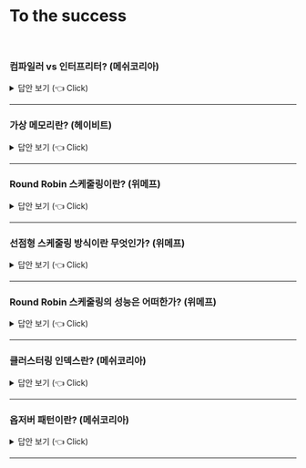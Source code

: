 # To the success
<br>


### 컴파일러 vs 인터프리터? (메쉬코리아)

<details>
   <summary> 답안 보기 (👈 Click)</summary>
<br />
[참고: 쉽게 배우는 운영체제] 
   
+ 컴파일러는 소스코드를 컴퓨터가 실행할 수 있는 기계어로 번역한 후 한꺼번에 실행합니다. <br> 
  C 언어, 자바 등이 이 방식으로 프로그램을 실행합니다. <br> 
  
  인터프리터는 소스코드를 한 행씩 번역하여 실행합니다. 자바스크립트, 베이직 등이 이 방식으로 프로그램을 실행합니다. <br> 
  
  컴파일러를 사용하는 목적은 <br>
  (1) 오류 발견 <br>
  - 컴파일러의 첫 번째 목적은 소스코드에서 오류를 발견하여 실행 시 문제가 없도록 하는 것입니다. <br> 
    컴파일러는 오류를 찾기 위해 심벌 테이블을 사용합니다. <br> 
    심벌 테이블은 변수 선언부에 명시한 각 변수의 이름과 종류를 모아놓은 테이블로, <br>
    선언하지 않은 변수를 사용하지는 않았는지, 변수에 다른 종류의 데이터를 저장하지는 않았는지 알 수 있습니다. <br> 
  
  (2) 코드 최적화 <br>
  - 컴파일러의 두 번째 목적은 최적화입니다. [그림 7-5]에는 '당근 1개를 잘라서 볶는다'가 두 번 나오는데 <br> 
    이를 '당근 2개를 잘라서 볶는다'로 변경하면 작업을 줄일 수 있습니다. <br> 
    또한, 준비 재료에는 들어 있지만 요리에 사용하지 않은 '고추'를 삭제하여 불필요한 재료를 없앨 수 있습니다. <br> 
    이러한 과정을 거치면 레시피가 최적화됩니다. 소스코드도 마찬가지로 군더더기와 사용하지 않는 변수를 삭제하면 <br> 
    더욱 간결해져서 실행 속도가 빨라집니다. <br> 
    결론적으로 컴파일러는 실행하기 전에 코드를 점검하여 오류를 수정하고 최적화함으로써 작고 빠른 실행 파일을 만듭니다. <br> 
  
  컴파일러를 사용하는 프로그래밍 언어는 사용할 변수를 먼저 선언한 후 코드를 작성합니다. <br> 
  이것이 다소 번거롭게 느껴질 수도 있으나 변수 선언은 오류를 찾고 코드를 최적화하기 위해 반드시 필요한 작업입니다. <br> 
  [그림 7-5]의 (b)에서 보듯이 준비 재료에 없는 재료를 사용하거나, 준비 재료에 명시되어 있으나 실제로 사용되지 않는 것을 골라내려면 <br> 
  준비 재료, 즉 변수가 미리 선언되어야 합니다. <br> 
  
  컴파일러는 실행 전에 소스코드를 점검하여 오류를 수정하고 필요 없는 부분을 정리하여 최적화된 실행 파일을 만듭니다. <br> 
  그러나 인터프리터는 한 줄씩 위에서부터 아래로 실행되기 때문에 같은 일을 반복하는 경우나 필요 없는 변수를 확인할 수는 없습니다. <br>
  따라서 크고 복잡한 프로그램에는 컴파일러를 사용하고, 간단한 프로그램에는 인터프리터를 사용합니다. <br> 
  
  컴파일러를 사용하는 자바와 인터프리터를 사용하는 자바스크립트를 비교해보면 컴파일러와 인터프리터의 차이를 알 수 있습니다. <br> 
  주로 대형 프로그램에 사용되는 자바는 컴파일 방식의 언어이므로, 변수를 미리 선언해야 합니다. <br> 
  컴파일 과정에서 최적화된 실행 파일이 만들어지며, 이 실행 파일을 실행하여 결과를 얻습니다. <br> 
  반면, 자바스크립트는 인터프리터 방식의 언어이므로 변수를 미리 선언할 필요가 없으며, 소스코드가 한 줄씩 실행됩니다. <br> 
  자바스크립트는 웹 프로그램 같은 간단한 프로그램을 작성하거나 데이터베이스를 다른 응용 프로그램과 연결하는 코드를 작성할 때 사용합니다. <br>  
  
</details>

-----------------------


### 가상 메모리란? (헤이비트)

<details>
   <summary> 답안 보기 (👈 Click)</summary>
<br />
[참고: 쉽게 배우는 운영체제 p.378] 
   
+ 가상 메모리는 물리 메모리(실제 메모리)의 크기와 상관없이 메모리를 이용할 수 있도록 지원하는 기술입니다. <br> 
  프로그래머는 가상 메모리 덕분에 물리 메모리의 크기에 구애받지 않고 작업할 수 있는 커다란 작업 공간을 얻게 되는 셈입니다. <br> 
  이 장에서는 가상 메모리 시스템을 운영하는 메모리 관리자의 역할과 다양한 관리 기법을 살펴봅니다. <br> 
   
  컴퓨터마다 물리 메모리, 즉 실제 메모리의 크기가 다르다. <br>
  가상 메모리는 크기가 다른 물리 메모리에서 일관되게 프로세스를 실행할 수 있는 기술이다. <br> 
  이 절에서는 가상 메모리가 무엇인지, 그리고 어떻게 구현하는지를 살펴봅니다. <br> 
   
  메모리의 크기는 컴퓨터마다 다른데 운영체제가 물리 메모리의 크기에만 의존한다면 2GB의 메모리에서 동작하는 프로그램이 <br> 
  1GB의 메모리에서는 동작하지 않을 수 있습니다. <br> 
  프로그래머 또한 메모리 크기에 맞는 응용 프로그램만 개발해야 하는데, 실제로 메모리 크기만 고려하여 프로그래밍하기란 매우 어렵습니다. <br> 
  사용할 수 있는 배열의 개수가 한정되거나, 특정 변수에 접근할 수 없다는 제약은 프로그래머에게 큰 장벽입니다. <br>
   
  현대 메모리 관리의 가장 큰 특징은 물리 메모리의 크기와 프로세스가 올라갈 메모리의 위치를 신경쓰지 않고, 프로그래밍하도록 지원한다는 것입니다. <br> 
  이러한 메모리 시스템을 가상 메모리라고 부릅니다. <br> 
  가상 메모리는 물리 메모리의 크기와 상관없이 프로세스에 커다란 메모리 공간을 제공하는 기술입니다. <br> 
  프로세스는 운영체제가 어디에 있는지, 물리 메모리의 크기가 어느 정도인지 신경 쓰지 않고 메모리를 마음대로 사용할 수 있습니다. <br> 
   
  가상 메모리 시스템의 모든 프로세스는 물리 메모리와 별개로 자신이 메모리의 어느 위치에 있는지 상관없이 0번지부터 시작하는 연속된 메모리 공간을 가집니다. <br> 
  이는 7장에서 소개한 논리 주소와 유사하지만 한 가지 차이점이 있습니다. <br> 
  논리 주소는 물리 메모리의 주소 공간에 비례하고, 가상 주소는 물리 메모리 공간이 아닌 가상의 주소 공간을 가진다는 것입니다. <br> 
   
  [그림 8-2]는 가상 메모리의 구성을 나타낸 것입니다. 가상 메모리는 크게 프로세스가 바라보는 메모리 영역과 메모리 관리자가 바라보는 메모리 영역으로 나뉩니다. <br>
  
  이론적으로 가상 메모리는 무한대의 크기입니다. 그러나 실제로 가상 메모리의 최대 크기는 그 컴퓨터 시스템이 가진 물리 메모리의 최대 크기로 한정되며, <br> 
  7장에서 설명했듯이, CPU의 비트에 따라 결정됩니다. <br> 
  32bit CPU의 경우 32bit로 표현할 수 있는 최대값인 2^32-1(16진수로 FFFFFFFF), 즉, 약 4GB가 메모리의 최대 크기이고, 가상 메모리의 최대 크기도 약 4GB입니다. <br> 
   
  그런데 가상 메모리는 실제로 사용할 수 있는 최대 크기의 제약에도 불구하고, 어떻게 이론적으로 무한대의 크기가 있는 것처럼 구현할 수 있을까? <br> 
  예를 통해 살펴보자. <br> 
   
  32bit CPU의 최대 메모리 크기는 4GB입니다. 이 시스템에서 각각 4GB 주소 공간을 차지하는 10개의 프로세스를 동시에 실행하려면, <br>
  운영체제를 포함하여 적어도 40GB의 메모리가 필요합니다. <br> 
  이 경우 가상 메모리 시스템에서는 물리 메모리의 내용 중 일부를 하드디스크의 일부 공간, 즉 스왑 영역으로 옮깁니다. <br> 
  스왑 영역은 하드디스크에 존재하지만, 메모리 관리자가 관리하는 영역으로서 메모리의 일부이며, 가상 메모리의 구성 요소 중 하나입니다 <br> 
   
  메모리 관리자는 물리 메모리의 부족한 부분을 스왑 영역으로 보충합니다. <br> 
  즉, 물리 메모리가 꽉 찼을 때, 일부 프로세스를 스왑 영역으로 보내고(스왑 아웃), <br>
  몇 개의 프로세스가 작업을 마치면 스왑 영역에 있는 프로세스를 메모리로 가져옵니다. (스왑 인) <br> 
   
  가상 메모리의 크기 - 가상 메모리에서 메모리 관리자가 사용할 수 있는 메모리의 전체 크기는 물리 메모리(실제 메모리)와 <br>
  스왑 영역을 합한 크기입니다. <br> 
   
  가상 메모리 시스템에서 메모리 관리자는 물리 메모리와 스왑 영역을 합쳐서 프로세스가 사용하는 가상 주소를 실제 메모리의 물리 주소로 변환하는데, <br> 
  이러한 작업을 동적 주소 변환이라고 합니다. <br> 
  동적 주소 변환을 거치면 프로세스가 아무 제약 없이 사용자의 데이터를 물리 메모리에 배치할 수 있습니다. <br> 
  이 과정에서 메모리 관리자는 물리 메모리를 어떤 방법으로 나눌지, 사용자 프로세스를 어디에 배치할지, <br>
  부족한 물리 메모리를 어떻게 처리할지 등의 복잡한 문제를 처리합니다. <br> 
   
</details>

-----------------------


### Round Robin 스케줄링이란? (위메프)

<details>
   <summary> 답안 보기 (👈 Click)</summary>
<br />
[참고: 쉽게 배우는 운영체제 p.220] 
   
+ '순환 순서 방식'으로 번역되는 라운드 로빈 스케줄링은 한 프로세스가 할당받은 시간(타임 슬라이스)동안 작업을 하다가 <br> 
   작업을 완료하지 못하면 준비 큐의 맨 뒤로 가서 자기 차례를 기다리는 방식입니다. <br> 
   선점형 알고리즘 중 가장 단순하고 대표적인 방식으로, 프로세스들이 작업을 완료할 때까지 계속 순환하면서 실행됩니다. <br> 
   
   라운드 로빈 스케줄링은 FCFS 스케줄링과 유사한데, 차이점은 각 프로세스마다 CPU를 사용할 수 있는 최대 시간, <br>
   즉, 타임 슬라이스가 있다는 것입니다. <br> 
   프로세스는 자신에게 주어진 타임 슬라이스 동안만 작업할 수 있으며, 작업이 다 끝나지 않으면 큐의 뒤쪽에 다시 삽입됩니다. <br> 
   라운드 로빈 스케줄링은 우선순위가 적용되지 않은 가장 단순한 선점형 스케줄링 방식입니다. <br> 
   
</details>

-----------------------


### 선점형 스케줄링 방식이란 무엇인가? (위메프)

<details>
   <summary> 답안 보기 (👈 Click)</summary>
<br />
[참고: 쉽게 배우는 운영체제 p.212] 
   
+ 스케줄링 알고리즘은 크게 비선점형 알고리즘과 선점형 알고리즘으로 나뉩니다. <br> 
  비선점형 알고리즘은 프로세스가 CPU를 할당받으면 작업이 끝날 때까지 CPU를 놓지 않기 때문에, <br>
  효율이 떨어져서 지금은 거의 사용되지 않습니다. <br> 
  
  선점형 알고리즘은 시분할 시스템을 고려하여 만들어진 알고리즘으로, 어떤 프로세스가 CPU를 할당 받아 실행 중이라도 <br>
  운영체제가 CPU를 강제로 빼앗을 수 있습니다. <br> 
</details>

-----------------------

### Round Robin 스케줄링의 성능은 어떠한가? (위메프)

<details>
   <summary> 답안 보기 (👈 Click)</summary>
<br />
[참고: 쉽게 배우는 운영체제 p.221] 
   
+ 타임 슬라이스가 10밀리초인 시스템에서 앞의 [표 4-3]과 같은 프로세스가 실행될 때, 라운드 로빈 스케줄링의 평균 대기 시간을 계산해봅니다. <br> 
  프로세스 P1은 도착하자마자 실행되므로, 대기 시간이 0밀리초입니다. <br> 
  P1은 자신에게 주어진 작업 시간인 10밀리초 동안 실행된 후 큐의 맨 뒤로 이동합니다. <br> 
  프로세스 P2는 3밀리초 후에 도착하여 7밀리초를 기다렸다 10밀리초 동안 실행되고 나서 큐의 맨 뒤로 이동합니다. <br> 
  프로세스 P3은 6밀리초 후에 도착하여 14밀리초를 기다렸다 9밀리초 동안 실행되어 작업을 마칩니다. <br> 
   
  프로세스 P1은 29밀리초 후에 작업을 다시 시작합니다. 앞에서 10밀리초 동안 실행되었기 때문에, <br>
  실제 대기 시간은 19밀리초입니다. 프로세스 P1이 10밀리초 동안 실행된 후 큐의 맨 뒤로 이동하면 <br> 
  P2가 8밀리초 동안 실행되어 남은 작업을 마치며, 마지막으로 P1이 10밀리초 동안 실행되어 작업을 마칩니다. <br> 
   
  이 세 프로세스의 총 대기 시간은 0(P1)+7(P2)+14(P3)+19(P1)+19(P2)+8(P1) = 67밀리초이고, 평균 대기 시간은 67 / 3 = 22.33밀리초입니다. <br> 
  라운드 로빈 스케줄링 같은 선점형 방식에서는 프로세스가 CPU를 일정 시간 동안 사용한 후 다른 프로세스에 주어야 하기 때문에 <br>
  앞의 긴 작업을 무작정 기다리는 콘베이 효과가 줄어듭니다. <br> 
   
</details>

-----------------------

### 클러스터링 인덱스란? (메쉬코리아)

<details>
   <summary> 답안 보기 (👈 Click)</summary>
<br />
[참고: Real MySQL p.270] 
   
+ 클러스터링이란 여러 개를 하나로 묶는다는 의미로 주로 사용되는데, 지금 설명하고자 하는 인덱스의 클러스터링도 그 의미를 크게 벗어나지 않는다. <br> 
  MySQL 서버에서 클러스터링은 테이블의 레코드를 비슷한 것(프라이머리 키를 기준으로)들끼리 묶어서 저장하는 형태로 구현되는데, <br> 
  이는 주로 비슷한 값들을 동시에 조회하는 경우가 많다는 점에 착안한 것이다. <br> 
   
  MySQL에서 클러스터링 인덱스는 InnoDB 스토리지 엔진에서만 지원하며, 나머지 스토리지 엔진에서는 지원되지 않는다. <br> 
  
  클러스터링 인덱스는 테이블의 프라이머리 키에 대해서만 적용되는 내용이다. 즉, 프라이머리 키 값이 비슷한 레코드끼리 묶어서 저장하는 것을 <br>
  클러스터링 인덱스라고 표현한다. <br> 
  여기서 중요한 것은 프라이머리 키 값에 의해 레코드의 저장 위치가 결정된다는 것이다. <br> 
  또한, 프라이머리 키 값이 변경된다면 그 레코드의 물리적인 저장 위치가 바뀌어야 한다는 것을 의미하기도 한다. <br> 
  프라이머리 키 값으로 클러스터링된 테이블은 프라이머리 키 값에 대한 의존도가 상당히 크기 때문에, <br> 
  신중히 프라이머리 키를 결정해야 한다. <br> 
   
  클러스터링 인덱스는 프라이머리 키 값에 의해 레코드의 저장 위치가 결정되므로, <br> 
  사실 인덱스 알고리즘이라기보다 테이블 레코드의 저장 방식이라고 볼 수 있다. <br> 
  그래서 클러스터링 인덱스와 클러스터링 테이블은 동의어로 사용됟기도 한다. <br> 
  또한 클러스터링의 기준이 되는 프라이머리 키는 클러스터링 키라고도 표현한다. <br> 
  일반적으로 InnoDB와 같이 항상 클러스터링 인덱스로 저장되는 테이블은 프라이머리 키 기반의 검색이 매우 빠르며, <br> 
  대신 레코드의 저장이나 프라이머리 키의 변경이 상대적으로 느리다. <br> 
   
</details>

-----------------------

### 옵저버 패턴이란? (메쉬코리아)


<details>
   <summary> 답안 보기 (👈 Click)</summary>
<br />
[참고: 헤드 퍼스트 디자인 패턴] 
   
+ 옵저버 패턴은 한 객체의 상태가 바뀌면 그 객체에 의존하는 다른 객체에게 연락이 가고 <br>
  자동으로 내용이 갱신되는 방식으로 일대다(one-to-many) 의존성을 정의합니다. <br>
  주제와 옵저버로 일대다 관계가 정의되고, 옵저버는 주제에 딸려 있으며, <br> 
  주제의 상태가 바뀌면 옵저버에게 정보가 전달됩니다. <br>
   
  옵저버 패턴은 여러 가지 방법으로 구현할 수 있지만, 보통은 주제 인터페이스와 옵저버 인터페이스가 들어 있는 <br>
  클래스 디자인으로 구현합니다. 
   
   
[참고: GoF의 디자인 패턴] 
   
+ 객체 사이에 일대다의 의존관계를 정의해 두어, 어떤 객체의 상태가 변할 때 그 객체에 의존성을 가진 <br> 
  다른 객체들이 그 변화를 통지 받고 자동으로 갱신될 수 있게 만듭니다. <br> 
  다른 이름으로 종속자(Dependent), 게시-구독(Publish-Subscribe)이라고도 합니다. <br> 
  
  어떤 하나의 시스템을 서로 연동되는 클래스 집합으로 분할했을 때, <br>
  발생하는 공통적인 부작용은 관련된 객체 간에 일관성을 유지하도록 해야 한다는 것입니다. <br> 
  그렇다고 이 일관성 관리를 위해서 객체 간의 결합도를 높이고 싶지는 않습니다. <br> 
  그렇게 되면 각 클래스의 재사용성이 떨어지기 때문입니다. <br> 
  
  예를 들어, 많은 그래픽 사용자 인터페이스 툴킷은 표현 부분과 이에 대응하는 데이터를 분리합니다. <br> 
  응용 프로그램 자료와 표현을 정의하는 클래스는 독립적으로 재사용할 수 있습니다. <br> 
  그러나 이들은 함께 동작해야 합니다. <br> 
  예를 들어, 테이블 형태의 객체와 바 형태로 표현된 객체 모두 하나의 동일한 자료 값을 나타내나, <br>
  스프레드 시트와 바는 서로 관련 없는 클래스들이므로 독립적으로 재사용이 가능해야 합니다. <br> 
  만약, 이 독립적 객체가 하나의 정보 값을 표현하는데 함께 사용된다면, <br>
  사용자가 스프레드시트에서 정보를 변경할 때 바에도 이 변경된 정보가 반영되어야 합니다. <br> 
   
  스프레드시트와 바 차트는 데이터 객체에 종속적이기 때문에 그 데이터에 일어난 변경을 통보받아야 합니다. <br> 
  그러나 반드시 이 예처럼 종속적인 객체의 개수가 두 개로 제한되는 것은 아닙니다. <br>
  서로 다른 다수의 사용자 인터페이스가 하나의 데이터에 종속될 수 있습니다. <br> 
   
  감시자 패턴은 이런 관련성을 관리하는 패턴입니다. <br> 
  이 패턴에서 중요한 객체는 주체(subject)와 감시자(observer)입니다. <br> 
  주체는 독립된 여러 개의 감시가 있을 수 있습니다. <br>
  모든 감시자는 주체의 상태 변화가 있을 때마다, 이 변화를 통보 받습니다. <br>
  각 감시자는 주체의 상태와 자신의 상태를 동기화시키기 위해 주체의 상태를 알아봅니다. <br> 
  
  이런 종류의 상호 작용을 게시-구독 관계라고 합니다. <br>
  주체는 상태 변경에 대한 통보를 하는 것이므로, 누가 감시자인지 모른 채 통보를 발송합니다. <br>
  불특정 다수의 감시자가 이 통보를 수신하기 위해서 구독을 신청하는 것입니다. 
   
</details>

-----------------------

